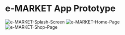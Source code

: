 # e-MARKET App Prototype

![e-MARKET-Splash-Screen](https://github.com/user-attachments/assets/4da34bd7-7690-4f31-b590-845f55f18dd9) ![e-MARKET-Home-Page](https://github.com/user-attachments/assets/7b570656-3b28-4ba5-b6e9-c81b726bf1eb) ![e-MARKET-Shop-Page](https://github.com/user-attachments/assets/33295055-260e-4a48-9ddc-2f9ddd0fb8fd)
